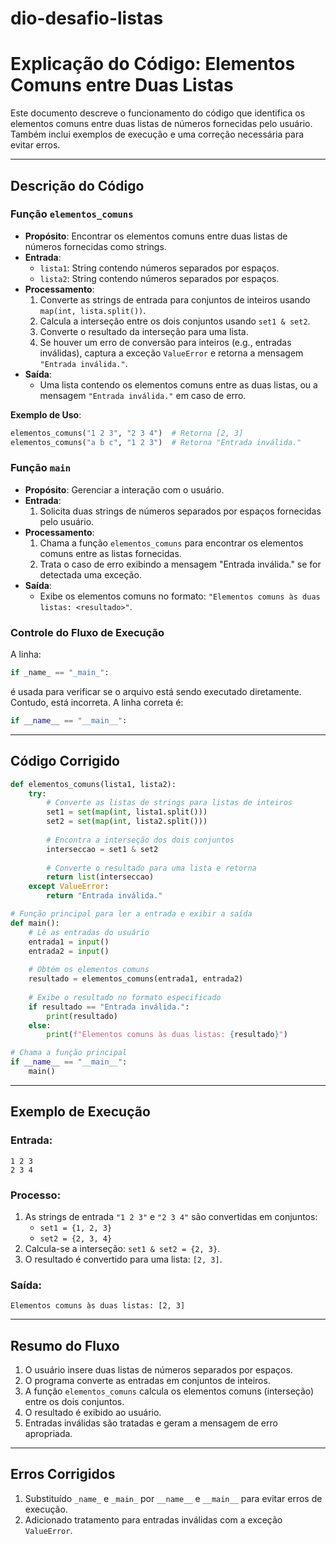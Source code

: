 # dio-desafio-listas

# Explicação do Código: Elementos Comuns entre Duas Listas

Este documento descreve o funcionamento do código que identifica os elementos comuns entre duas listas de números fornecidas pelo usuário. Também inclui exemplos de execução e uma correção necessária para evitar erros.

---

## **Descrição do Código**

### **Função `elementos_comuns`**
- **Propósito**: Encontrar os elementos comuns entre duas listas de números fornecidas como strings.
- **Entrada**:
  - `lista1`: String contendo números separados por espaços.
  - `lista2`: String contendo números separados por espaços.
- **Processamento**:
  1. Converte as strings de entrada para conjuntos de inteiros usando `map(int, lista.split())`.
  2. Calcula a interseção entre os dois conjuntos usando `set1 & set2`.
  3. Converte o resultado da interseção para uma lista.
  4. Se houver um erro de conversão para inteiros (e.g., entradas inválidas), captura a exceção `ValueError` e retorna a mensagem `"Entrada inválida."`.
- **Saída**:
  - Uma lista contendo os elementos comuns entre as duas listas, ou a mensagem `"Entrada inválida."` em caso de erro.

**Exemplo de Uso**:
```python
elementos_comuns("1 2 3", "2 3 4")  # Retorna [2, 3]
elementos_comuns("a b c", "1 2 3")  # Retorna "Entrada inválida."
```

### **Função `main`**
- **Propósito**: Gerenciar a interação com o usuário.
- **Entrada**:
  1. Solicita duas strings de números separados por espaços fornecidas pelo usuário.
- **Processamento**:
  1. Chama a função `elementos_comuns` para encontrar os elementos comuns entre as listas fornecidas.
  2. Trata o caso de erro exibindo a mensagem "Entrada inválida." se for detectada uma exceção.
- **Saída**:
  - Exibe os elementos comuns no formato: `"Elementos comuns às duas listas: <resultado>"`.

### **Controle do Fluxo de Execução**
A linha:
```python
if _name_ == "_main_":
```
é usada para verificar se o arquivo está sendo executado diretamente. Contudo, está incorreta. A linha correta é:
```python
if __name__ == "__main__":
```

---

## **Código Corrigido**

```python
def elementos_comuns(lista1, lista2):
    try:
        # Converte as listas de strings para listas de inteiros
        set1 = set(map(int, lista1.split()))
        set2 = set(map(int, lista2.split()))
        
        # Encontra a interseção dos dois conjuntos
        interseccao = set1 & set2
        
        # Converte o resultado para uma lista e retorna
        return list(interseccao)
    except ValueError:
        return "Entrada inválida."

# Função principal para ler a entrada e exibir a saída
def main():
    # Lê as entradas do usuário
    entrada1 = input()
    entrada2 = input()
    
    # Obtém os elementos comuns
    resultado = elementos_comuns(entrada1, entrada2)
    
    # Exibe o resultado no formato especificado
    if resultado == "Entrada inválida.":
        print(resultado)
    else:
        print(f"Elementos comuns às duas listas: {resultado}")

# Chama a função principal
if __name__ == "__main__":
    main()
```

---

## **Exemplo de Execução**

### **Entrada**:
```
1 2 3
2 3 4
```

### **Processo**:
1. As strings de entrada `"1 2 3"` e `"2 3 4"` são convertidas em conjuntos:
   - `set1 = {1, 2, 3}`
   - `set2 = {2, 3, 4}`
2. Calcula-se a interseção: `set1 & set2 = {2, 3}`.
3. O resultado é convertido para uma lista: `[2, 3]`.

### **Saída**:
```
Elementos comuns às duas listas: [2, 3]
```

---

## **Resumo do Fluxo**
1. O usuário insere duas listas de números separados por espaços.
2. O programa converte as entradas em conjuntos de inteiros.
3. A função `elementos_comuns` calcula os elementos comuns (interseção) entre os dois conjuntos.
4. O resultado é exibido ao usuário.
5. Entradas inválidas são tratadas e geram a mensagem de erro apropriada.

---

## **Erros Corrigidos**
1. Substituído `_name_` e `_main_` por `__name__` e `__main__` para evitar erros de execução.
2. Adicionado tratamento para entradas inválidas com a exceção `ValueError`.

